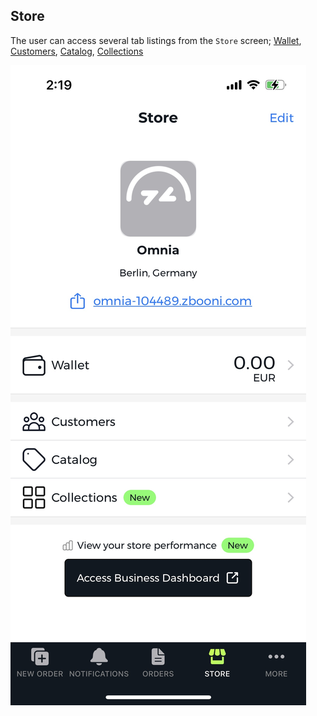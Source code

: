 ## Store

The user can access several tab listings from the `Store` screen; [Wallet](./wallet.md), [Customers](./customers.md), [Catalog](./catalog.md), [Collections](./collections.md)

![Store Screen](../images/screenshots/store/01.jpg?raw=true "Store")